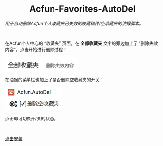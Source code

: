 # <div align="center">Acfun-Favorites-AutoDel</div>
*用于自动删除Acfun个人收藏夹已失效的收藏稿件/空收藏夹的油猴脚本。*

​    

在Acfun个人中心的 “收藏夹” 页面，在 **全部收藏夹** 文字的旁边加上了 “删除失效内容”，点击开始进行删除过程：

![1](/docs/1.webp)

在油猴的菜单栏也加上了是否删除空收藏夹的开关：

![2](/docs/2.webp)

点击即可切换开/关的状态。

​    

[点击安装](https://github.com/monSteRhhe/acfun-favorites-autodel/raw/main/acfun-autodel.user.js)
